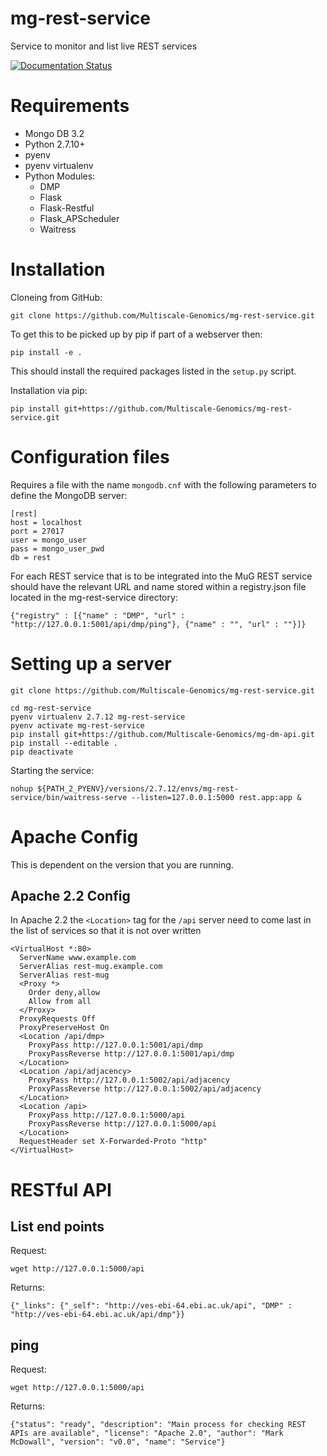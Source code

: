 # mg-rest-service
Service to monitor and list live REST services

[![Documentation Status](https://readthedocs.org/projects/mg-rest-service/badge/?version=latest)](http://mg-rest-service.readthedocs.org/en/latest/)

# Requirements
- Mongo DB 3.2
- Python 2.7.10+
- pyenv
- pyenv virtualenv
- Python Modules:
  - DMP
  - Flask
  - Flask-Restful
  - Flask_APScheduler
  - Waitress

# Installation
Cloneing from GitHub:
```
git clone https://github.com/Multiscale-Genomics/mg-rest-service.git
```
To get this to be picked up by pip if part of a webserver then:
```
pip install -e .
```
This should install the required packages listed in the `setup.py` script.


Installation via pip:
```
pip install git+https://github.com/Multiscale-Genomics/mg-rest-service.git
```

# Configuration files
Requires a file with the name `mongodb.cnf` with the following parameters to define the MongoDB server:
```
[rest]
host = localhost
port = 27017
user = mongo_user
pass = mongo_user_pwd
db = rest
```

For each REST service that is to be integrated into the MuG REST service should have the relevant URL and name stored within a registry.json file located in the mg-rest-service directory:
```
{"registry" : [{"name" : "DMP", "url" : "http://127.0.0.1:5001/api/dmp/ping"}, {"name" : "", "url" : ""}]}
```

# Setting up a server
```
git clone https://github.com/Multiscale-Genomics/mg-rest-service.git

cd mg-rest-service
pyenv virtualenv 2.7.12 mg-rest-service
pyenv activate mg-rest-service
pip install git+https://github.com/Multiscale-Genomics/mg-dm-api.git
pip install --editable .
pip deactivate
```
Starting the service:
```
nohup ${PATH_2_PYENV}/versions/2.7.12/envs/mg-rest-service/bin/waitress-serve --listen=127.0.0.1:5000 rest.app:app &
```

# Apache Config
This is dependent on the version that you are running.

## Apache 2.2 Config
In Apache 2.2 the `<Location>` tag for the `/api` server need to come last in the list of services so that it is not over written
```
<VirtualHost *:80>
  ServerName www.example.com
  ServerAlias rest-mug.example.com
  ServerAlias rest-mug
  <Proxy *>
    Order deny,allow
    Allow from all
  </Proxy>
  ProxyRequests Off
  ProxyPreserveHost On
  <Location /api/dmp>
    ProxyPass http://127.0.0.1:5001/api/dmp
    ProxyPassReverse http://127.0.0.1:5001/api/dmp
  </Location>
  <Location /api/adjacency>
    ProxyPass http://127.0.0.1:5002/api/adjacency
    ProxyPassReverse http://127.0.0.1:5002/api/adjacency
  </Location>
  <Location /api>
    ProxyPass http://127.0.0.1:5000/api
    ProxyPassReverse http://127.0.0.1:5000/api
  </Location>
  RequestHeader set X-Forwarded-Proto "http"
</VirtualHost>
```


# RESTful API
## List end points
Request:
```
wget http://127.0.0.1:5000/api
```
Returns:
```
{"_links": {"_self": "http://ves-ebi-64.ebi.ac.uk/api", "DMP" : "http://ves-ebi-64.ebi.ac.uk/api/dmp"}}
```

## ping
Request:
```
wget http://127.0.0.1:5000/api
```
Returns:
```
{"status": "ready", "description": "Main process for checking REST APIs are available", "license": "Apache 2.0", "author": "Mark McDowall", "version": "v0.0", "name": "Service"}
```

